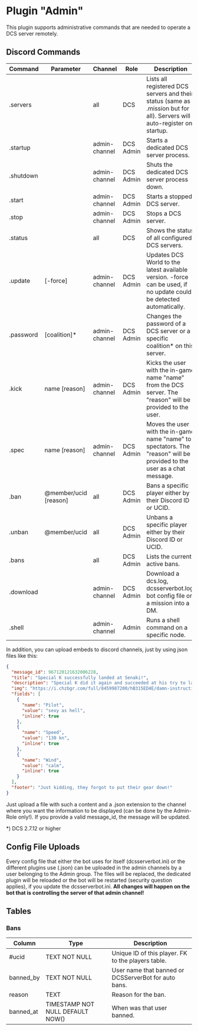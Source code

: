 # Plugin "Admin"
This plugin supports administrative commands that are needed to operate a DCS server remotely.

## Discord Commands

| Command   | Parameter             | Channel       | Role      | Description                                                                                                              |
|-----------|-----------------------|---------------|-----------|--------------------------------------------------------------------------------------------------------------------------|
| .servers  |                       | all           | DCS       | Lists all registered DCS servers and their status (same as .mission but for all). Servers will auto-register on startup. |
| .startup  |                       | admin-channel | DCS Admin | Starts a dedicated DCS server process.                                                                                   |
| .shutdown |                       | admin-channel | DCS Admin | Shuts the dedicated DCS server process down.                                                                             |
| .start    |                       | admin-channel | DCS Admin | Starts a stopped DCS server.                                                                                             |
| .stop     |                       | admin-channel | DCS Admin | Stops a DCS server.                                                                                                      |
| .status   |                       | all           | DCS       | Shows the status of all configured DCS servers.                                                                          |
| .update   | [-force]              | admin-channel | DCS Admin | Updates DCS World to the latest available version. -force can be used, if no update could be detected automatically.     |
| .password | [coalition]*          | admin-channel | DCS Admin | Changes the password of a DCS server or a specific coalition* on this server.                                            |
| .kick     | name [reason]         | admin-channel | DCS Admin | Kicks the user with the in-game name "name" from the DCS server. The "reason" will be provided to the user.              |
| .spec     | name [reason]         | admin-channel | DCS Admin | Moves the user with the in-game name "name" to spectators. The "reason" will be provided to the user as a chat message.  |
| .ban      | @member/ucid [reason] | all           | DCS Admin | Bans a specific player either by their Discord ID or UCID.                                                               |
| .unban    | @member/ucid          | all           | DCS Admin | Unbans a specific player either by their Discord ID or UCID.                                                             |
| .bans     |                       | all           | DCS Admin | Lists the current active bans.                                                                                           |
| .download |                       | admin-channel | DCS Admin | Download a dcs.log, dcsserverbot.log, bot config file or a mission into a DM.                                            |
| .shell    |                       | admin-channel | Admin     | Runs a shell command on a specific node.                                                                                 |

In addition, you can upload embeds to discord channels, just by using json files like this:

```json
{
  "message_id": 967120121632006228,
  "title": "Special K successfully landed at Senaki!",
  "description": "Special K did it again and succeeded at his try to land at Senaki.",
  "img": "https://i.chzbgr.com/full/8459987200/hB315ED4E/damn-instruction-manual",
  "fields": [
    {
      "name": "Pilot",
      "value": "sexy as hell",
      "inline": true
    },
    {
      "name": "Speed",
      "value": "130 kn",
      "inline": true
    },
    {
      "name": "Wind",
      "value": "calm",
      "inline": true
    }
  ],
  "footer": "Just kidding, they forgot to put their gear down!"
}
```

Just upload a file with such a content and a .json extension to the channel where you want the information to be 
displayed (can be done by the Admin-Role only!). If you provide a valid message_id, the message will be updated.

*) DCS 2.7.12 or higher

## Config File Uploads
Every config file that either the bot uses for itself (dcsserverbot.ini) or the different plugins use (_<plugin>_.json)
can be uploaded in the admin channels by a user belonging to the Admin group. The files will be replaced, 
the dedicated plugin will be reloaded or the bot will be restarted (security question applies), if you update the 
dcsserverbot.ini. **All changes will happen on the bot that is controlling the server of that admin channel!**

## Tables
### Bans
| Column    | Type                             | Description                                          |
|-----------|----------------------------------|------------------------------------------------------|
| #ucid     | TEXT NOT NULL                    | Unique ID of this player. FK to the players table.   |
| banned_by | TEXT NOT NULL                    | User name that banned or DCSServerBot for auto bans. |
| reason    | TEXT                             | Reason for the ban.                                  |
| banned_at | TIMESTAMP NOT NULL DEFAULT NOW() | When was that user banned.                           |
